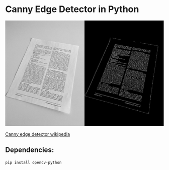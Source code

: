 # Canny Edge Detector in Python

![canny edge detector](example.png)

[Canny edge detector wikipedia](https://en.wikipedia.org/wiki/Canny_edge_detector)

## Dependencies:
```pip install opencv-python```
